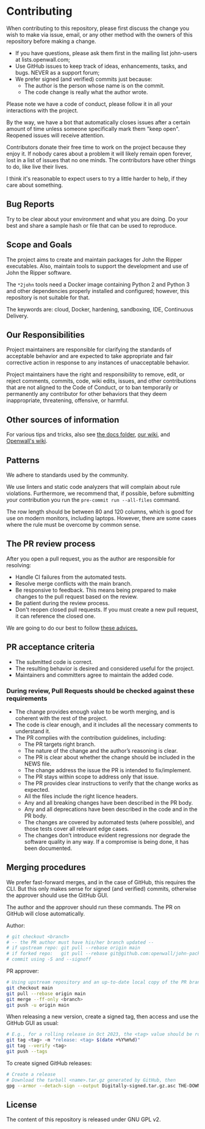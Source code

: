 # Contributing

When contributing to this repository, please first discuss the change you wish to make via issue, email,
or any other method with the owners of this repository before making a change.
- If you have questions, please ask them first in the mailing list john-users at lists.openwall.com;
- Use GitHub issues to keep track of ideas, enhancements, tasks, and bugs. NEVER as a support forum;
- We prefer signed (and verified) commits just because:
  - The author is the person whose name is on the commit.
  - The code change is really what the author wrote.

Please note we have a code of conduct, please follow it in all your interactions with the project.

By the way, we have a bot that automatically closes issues after a certain amount of time unless someone
specifically mark them "keep open". Reopened issues will receive attention.

Contributors donate their free time to work on the project because they enjoy it. If nobody cares about
a problem it will likely remain open forever, lost in a list of issues that no one minds. The
contributors have other things to do, like live their lives.

I think it's reasonable to expect users to try a little harder to help, if they care about something.

## Bug Reports

Try to be clear about your environment and what you are doing. Do your best and share a sample hash or
file that can be used to reproduce.

## Scope and Goals

The project aims to create and maintain packages for John the Ripper executables. Also, maintain tools to
support the development and use of John the Ripper software.

The `*2john` tools need a Docker image containing Python 2 and Python 3 and other dependencies
properly installed and configured; however, this repository is not suitable for that.

The keywords are: cloud, Docker, hardening, sandboxing, IDE, Continuous Delivery.

## Our Responsibilities

Project maintainers are responsible for clarifying the standards of acceptable
behavior and are expected to take appropriate and fair corrective action in
response to any instances of unacceptable behavior.

Project maintainers have the right and responsibility to remove, edit, or
reject comments, commits, code, wiki edits, issues, and other contributions
that are not aligned to the Code of Conduct, or to ban temporarily or
permanently any contributor for other behaviors that they deem inappropriate,
threatening, offensive, or harmful.

## Other sources of information

For various tips and tricks, also see [the docs folder](https://github.com/openwall/john-packages/tree/main/docs),
[our wiki](https://github.com/openwall/john-packages/wiki/), and [Openwall's wiki](https://openwall.info/wiki/john).

## Patterns

We adhere to standards used by the community.

We use linters and static code analyzers that will complain about rule violations. Furthermore, we recommend
that, if possible, before submitting your contribution you run the `pre-commit run --all-files` command.

The row length should be between 80 and 120 columns, which is good for use on modern monitors, including
laptops. However, there are some cases where the rule must be overcome by common sense.

## The PR review process

After you open a pull request, you as the author are responsible for resolving:

- Handle CI failures from the automated tests.
- Resolve merge conflicts with the main branch.
- Be responsive to feedback. This means being prepared to make changes to the pull request based on the review.
- Be patient during the review process.
- Don't reopen closed pull requests. If you must create a new pull request, it can reference the closed one.

We are going to do our best to follow [these advices.](https://phauer.com/2018/code-review-guidelines/#code-reviews-guidelines-for-the-reviewer)

## PR acceptance criteria

- The submitted code is correct.
- The resulting behavior is desired and considered useful for the project.
- Maintainers and committers agree to maintain the added code.

### During review, Pull Requests should be checked against these requirements

- The change provides enough value to be worth merging, and is coherent with the rest of the project.
- The code is clear enough, and it includes all the necessary comments to understand it.
- The PR complies with the contribution guidelines, including:
  - The PR targets right branch.
  - The nature of the change and the author’s reasoning is clear.
  - The PR is clear about whether the change should be included in the NEWS file.
  - The change address the issue the PR is intended to fix/implement.
  - The PR stays within scope to address only that issue.
  - The PR provides clear instructions to verify that the change works as expected.
  - All the files include the right licence headers.
  - Any and all breaking changes have been described in the PR body.
  - Any and all deprecations have been described in the code and in the PR body.
  - The changes are covered by automated tests (where possible), and those tests cover all relevant edge cases.
  - The changes don’t introduce evident regressions nor degrade the software quality in any way. If a
    compromise is being done, it has been documented.

## Merging procedures

We prefer fast-forward merges, and in the case of GitHub, this requires the CLI. But this only makes sense
for signed (and verified) commits, otherwise the approver should use the GitHub GUI.

The author and the approver should run these commands. The PR on GitHub will close automatically.

Author:
```bash
# git checkout <branch>
# -- the PR author must have his/her branch updated --
# if upstream repo: git pull --rebase origin main
# if forked repo:   git pull --rebase git@github.com:openwall/john-packages.git
# commit using -S and --signoff
```

PR approver:
```bash
# Using upstream repository and an up-to-date local copy of the PR branch.
git checkout main
git pull --rebase origin main
git merge --ff-only <branch>
git push -u origin main
```

When releasing a new version, create a signed tag, then access and use the GitHub GUI as usual:
```bash
# E.g., for a rolling release in Oct 2023, the <tag> value should be rolling-2310
git tag <tag> -m "release: <tag> $(date +%Y%m%d)"
git tag --verify <tag>
git push --tags
```

To create signed GitHub releases:
```bash
# Create a release
# Download the tarball <name>.tar.gz generated by GitHub, then
gpg --armor --detach-sign --output Digitally-signed.tar.gz.asc THE-DOWNLOADED-TARBALL-RELEASE-FILE.tar.gz
```

## License

The content of this repository is released under GNU GPL v2.
